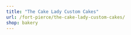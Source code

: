 ```yaml
---
title: "The Cake Lady Custom Cakes"
url: /fort-pierce/the-cake-lady-custom-cakes/
shop: bakery
---
```

